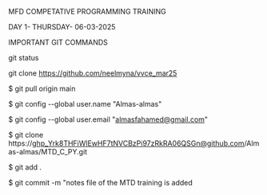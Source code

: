 MFD COMPETATIVE PROGRAMMING TRAINING 

DAY 1- THURSDAY- 06-03-2025

IMPORTANT GIT COMMANDS

git status 

git clone https://github.com/neelmyna/vvce_mar25

$ git pull origin main

$ git config --global user.name "Almas-almas"

$ git config --global user.email  "almasfahamed@gmail.com"

$ git clone  https://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@github.com/Almas-almas/MTD_C_PY.git

$ git add .

$ git commit  -m "notes  file of the MTD training is added 

